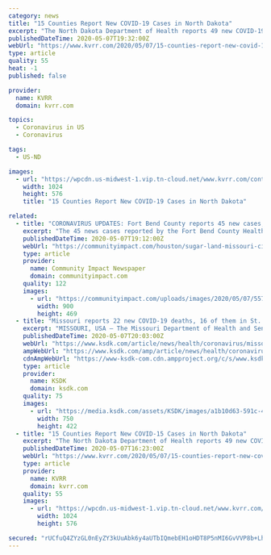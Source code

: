 ```yaml
---
category: news
title: "15 Counties Report New COVID-19 Cases in North Dakota"
excerpt: "The North Dakota Department of Health reports 49 new COVID-19 cases from 15 different counties on Thursday. The counties reporting new cases include Benson, Cass, Grand Forks, McKenzie, Pembina, Pierce,"
publishedDateTime: 2020-05-07T19:32:00Z
webUrl: "https://www.kvrr.com/2020/05/07/15-counties-report-new-covid-19-cases-in-north-dakota/"
type: article
quality: 55
heat: -1
published: false

provider:
  name: KVRR
  domain: kvrr.com

topics:
  - Coronavirus in US
  - Coronavirus

tags:
  - US-ND

images:
  - url: "https://wpcdn.us-midwest-1.vip.tn-cloud.net/www.kvrr.com/content/uploads/2020/03/Coronavirus-Update-1024x576.jpg"
    width: 1024
    height: 576
    title: "15 Counties Report New COVID-19 Cases in North Dakota"

related:
  - title: "CORONAVIRUS UPDATES: Fort Bend County reports 45 new cases, 6 recoveries, 1 death May 7"
    excerpt: "The 45 news cases reported by the Fort Bend County Health and Human Services Department on May 7 bring the total case count for the county to 1,332."
    publishedDateTime: 2020-05-07T19:12:00Z
    webUrl: "https://communityimpact.com/houston/sugar-land-missouri-city/coronavirus/2020/05/07/coronavirus-updates-fort-bend-county-reports-45-new-cases-6-recoveries-1-death-may-7/"
    type: article
    provider:
      name: Community Impact Newspaper
      domain: communityimpact.com
    quality: 122
    images:
      - url: "https://communityimpact.com/uploads/images/2020/05/07/55732.jpg"
        width: 900
        height: 469
  - title: "Missouri reports 22 new COVID-19 deaths, 16 of them in St. Louis County"
    excerpt: "MISSOURI, USA — The Missouri Department of Health and Senior Services reported 22 new COVID-19 deaths across the state Thursday, 16 of which were in St. Louis County. The department reported 239 new cases and 22 new deaths Thursday, bringing the ..."
    publishedDateTime: 2020-05-07T20:03:00Z
    webUrl: "https://www.ksdk.com/article/news/health/coronavirus/missouri-coronavirus-deaths-cases-may-7/63-1f2ce4fe-357e-4889-92de-18fec0acaf95"
    ampWebUrl: "https://www.ksdk.com/amp/article/news/health/coronavirus/missouri-coronavirus-deaths-cases-may-7/63-1f2ce4fe-357e-4889-92de-18fec0acaf95"
    cdnAmpWebUrl: "https://www-ksdk-com.cdn.ampproject.org/c/s/www.ksdk.com/amp/article/news/health/coronavirus/missouri-coronavirus-deaths-cases-may-7/63-1f2ce4fe-357e-4889-92de-18fec0acaf95"
    type: article
    provider:
      name: KSDK
      domain: ksdk.com
    quality: 75
    images:
      - url: "https://media.ksdk.com/assets/KSDK/images/a1b10d63-591c-44e4-a62f-9337657cbef8/a1b10d63-591c-44e4-a62f-9337657cbef8_750x422.jpg"
        width: 750
        height: 422
  - title: "15 Counties Report New COVID-15 Cases in North Dakota"
    excerpt: "The North Dakota Department of Health reports 49 new COVID-19 cases from 15 different counties on Thursday. The counties reporting new cases include Benson, Cass, Grand Forks, McKenzie, Pembina, Pierce,"
    publishedDateTime: 2020-05-07T16:23:00Z
    webUrl: "https://www.kvrr.com/2020/05/07/15-counties-report-new-covid-15-cases-in-north-dakota/"
    type: article
    provider:
      name: KVRR
      domain: kvrr.com
    quality: 55
    images:
      - url: "https://wpcdn.us-midwest-1.vip.tn-cloud.net/www.kvrr.com/content/uploads/2020/03/Coronavirus-Update-1024x576.jpg"
        width: 1024
        height: 576

secured: "rUCfuQ4ZYzGL0nEyZY3kUuAbk6y4aUTbIQmebEH1oHDT8P5nMI6GvVVP8b+LhlGjaDbCkJiQnkevaSfKUklzc5bzfiLDD+BMzhMP7sorQCBF3Xdr7IxQe0v/8n46A1k1laEqXjpcvVrqT5dlGKnEJ2tanK4Zso3AHh9mU/CO8QY7DVuFUoojlwVvpn693BHbgE4Td/sr5ihH5TnZF0UyKsDjZJijt8z0qZ0CkKS0B1L1KllmTMAxpSsD0jl4kn+8EV6IdUKzZOqZL0uOvbjS/uKdfm/aMPofQesVvwiElapMjwSIVRDP/f6b+gJAraloJ6aobN3nghYasnf6dcYtLgdigBkDXJ1rJcUrtAhSEkzpjQWSbWRx3g3WjEv21obTXj/iKt6MJn/I7T1wsFYBj7IldRlEbUsEBcEsh8dxxomrSEnhrQgxc9xGkksjMMFuGgdmkjB/TJm7qiHCAxz6phMXO9VGImrYF2fJMuKIOdM=;QHuJB11fOI2jz1bqW/vnzA=="
---
```


